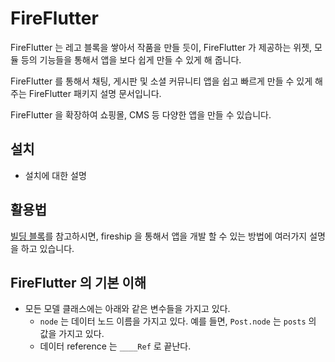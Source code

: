 # FireFlutter

FireFlutter 는 레고 블록을 쌓아서 작품을 만들 듯이, FireFlutter 가 제공하는 위젯, 모듈 등의 기능들을 통해서 앱을 보다 쉽게 만들 수 있게 해 줍니다.

FireFlutter 를 통해서 채팅, 게시판 및 소셜 커뮤니티 앱을 쉽고 빠르게 만들 수 있게 해 주는 FireFlutter 패키지 설명 문서입니다.

FireFlutter 을 확장하여 쇼핑몰, CMS 등 다양한 앱을 만들 수 있습니다.




## 설치

- 설치에 대한 설명


## 활용법

[빌딩 블록](building_blocks.md)를 참고하시면, fireship 을 통해서 앱을 개발 할 수 있는 방법에 여러가지 설명을 하고 있습니다.


## FireFlutter 의 기본 이해



- 모든 모델 클래스에는 아래와 같은 변수들을 가지고 있다.
  - `node` 는 데이터 노드 이름을 가지고 있다. 예를 들면, `Post.node` 는 `posts` 의 값을 가지고 있다.
  - 데이터 reference 는 `____Ref` 로 끝난다.